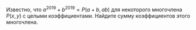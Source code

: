 Известно, что $a^{2019}+b^{2019}=P(a+b,ab)$ для некоторого многочлена $P(x,y)$ с целыми коэффициентами. Найдите сумму коэффициентов этого многочлена.